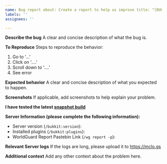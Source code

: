```yaml
---
name: Bug report about: Create a report to help us improve title: "[BUG]"
labels: ''
assignees: ''

---
```


**Describe the bug**
A clear and concise description of what the bug is.

**To Reproduce**
Steps to reproduce the behavior:

1. Go to '...'
2. Click on '....'
3. Scroll down to '....'
4. See error

**Expected behavior**
A clear and concise description of what you expected to happen.

**Screenshots**
If applicable, add screenshots to help explain your problem.

**I have tested the latest [snapshot build](../../actions)**

**Server Information (please complete the following information):**

- Server version (`/bukkit:version`):
- Installed plugins (`/bukkit:plugins`):
- WorldGuard Report Pastebin Link (`/wg report -p`):

**Relevant Server logs**
If the logs are long, please upload it to https://mclo.gs 

**Additional context**
Add any other context about the problem here.
